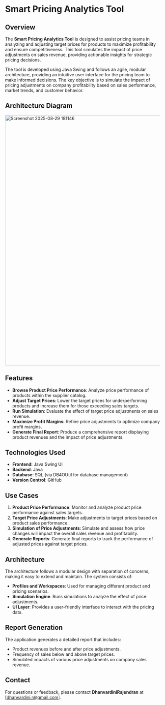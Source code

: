 # Smart Pricing Analytics Tool

## Overview
The **Smart Pricing Analytics Tool** is designed to assist pricing teams in analyzing and adjusting target prices for products to maximize profitability and ensure competitiveness. This tool simulates the impact of price adjustments on sales revenue, providing actionable insights for strategic pricing decisions.

The tool is developed using Java Swing and follows an agile, modular architecture, providing an intuitive user interface for the pricing team to make informed decisions. The key objective is to simulate the impact of pricing adjustments on company profitability based on sales performance, market trends, and customer behavior.

## Architecture Diagram
<img width="1060" height="814" alt="Screenshot 2025-08-29 181146" src="https://github.com/user-attachments/assets/2a0bb7da-fdd4-4dd1-a7b8-fdf2b2f6d9a9" />

## Features
- **Browse Product Price Performance**: Analyze price performance of products within the supplier catalog.
- **Adjust Target Prices**: Lower the target prices for underperforming products and increase them for those exceeding sales targets.
- **Run Simulation**: Evaluate the effect of target price adjustments on sales revenue.
- **Maximize Profit Margins**: Refine price adjustments to optimize company profit margins.
- **Generate Final Report**: Produce a comprehensive report displaying product revenues and the impact of price adjustments.

## Technologies Used
- **Frontend**: Java Swing UI
- **Backend**: Java
- **Database**: SQL (via DB4OUtil for database management)
- **Version Control**: GitHub

## Use Cases
1. **Product Price Performance**: Monitor and analyze product price performance against sales targets.
2. **Target Price Adjustments**: Make adjustments to target prices based on product sales performance.
3. **Simulation of Price Adjustments**: Simulate and assess how price changes will impact the overall sales revenue and profitability.
4. **Generate Reports**: Generate final reports to track the performance of adjusted prices against target prices.

## Architecture
The architecture follows a modular design with separation of concerns, making it easy to extend and maintain. The system consists of:
- **Profiles and Workspaces**: Used for managing different product and pricing scenarios.
- **Simulation Engine**: Runs simulations to analyze the effect of price adjustments.
- **UI Layer**: Provides a user-friendly interface to interact with the pricing data.

## Report Generation
The application generates a detailed report that includes:
- Product revenues before and after price adjustments.
- Frequency of sales below and above target prices.
- Simulated impacts of various price adjustments on company sales revenue.

## Contact
For questions or feedback, please contact **DhanvardiniRajendran** at [dhanvardini.r@gmail.com].

